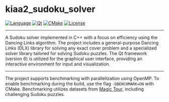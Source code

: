 # kiaa2_sudoku_solver

[![Language](https://img.shields.io/badge/language-C%2B%2B-blue.svg)](https://en.cppreference.com/)
[![Qt](https://img.shields.io/badge/Qt-6-blue.svg)](https://www.qt.io/)
[![CMake](https://img.shields.io/badge/CMake-3.16-green.svg)](https://cmake.org/)
[![License](https://img.shields.io/badge/license-MIT-green.svg)](LICENSE)

---

A Sudoku solver implemented in C++ with a focus on efficiency using the Dancing Links algorithm. The project includes a general-purpose Dancing Links (DLX) library for solving any exact cover problem and a specialized solver library tailored for solving Sudoku puzzles. The Qt framework (version 6) is utilized for the graphical user interface, providing an interactive environment for input and visualization.

---

The project supports benchmarking with parallelization using OpenMP. To enable benchmarking during the build, use the flag `-DBENCHMARK=ON` with CMake. Benchmarking utilizes datasets from [Magic Tour](http://magictour.free.fr/topn234), including challenging Sudoku puzzles.
